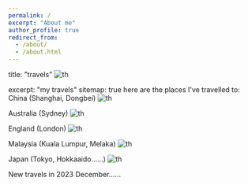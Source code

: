 ```yaml
---
permalink: /
excerpt: "About me"
author_profile: true
redirect_from: 
  - /about/
  - /about.html
---
```


title: "travels"
![th](https://github.com/JIANG9267J/academicpages.github.io/assets/150253670/08cf49b7-fd0f-4e51-8c51-88585d4af1bf)

excerpt: "my travels"
sitemap: true
here are the places I've travelled to:
China (Shanghai, Dongbei)
![th](https://github.com/JIANG9267J/academicpages.github.io/assets/150253670/48d7a0c7-b8e6-409b-9d3d-fc83af5d86ca)

Australia (Sydney)
![th](https://github.com/JIANG9267J/academicpages.github.io/assets/150253670/219bd7c8-1d5e-4b4b-856d-38bd995bfb0a)

England (London)
![th](https://github.com/JIANG9267J/academicpages.github.io/assets/150253670/b1d99c58-2ffb-49d8-8c70-de3602829907)

Malaysia (Kuala Lumpur, Melaka)
![th](https://github.com/JIANG9267J/academicpages.github.io/assets/150253670/58be1af1-9479-4b41-8dfa-b5a8c8f557c5)

Japan (Tokyo, Hokkaaido......)
![th](https://github.com/JIANG9267J/academicpages.github.io/assets/150253670/5dbb20d5-a38f-464e-8d0d-d2e5fd6b3142)

New travels in 2023 December......
